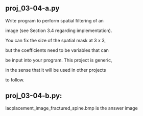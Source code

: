 proj_03-04-a.py
---------------
Write program to perform spatial filtering of an 

image (see Section 3.4 regarding implementation). 

You can fix the size of the spatial mask at 3 x 3, 

but the coefficients need to be variables that can 

be input into your program. This project is generic, 

in the sense that it will be used in other projects

to follow.


proj_03-04-b.py:
---------------
lacplacement_image_fractured_spine.bmp is the answer image




